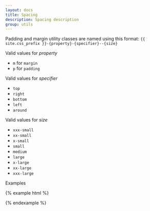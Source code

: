 ```yaml
---
layout: docs
title: Spacing
description: Spacing description
group: utils
---
```

Padding and margin utility classes are named using this format: `{{ site.css_prefix }}-{property}-{specifier}--{size}`

Valid values for _property_
* `m` for `margin`
* `p` for `padding`

Valid values for _specifier_
* `top`
* `right`
* `bottom`
* `left`
* `around`

Valid values for _size_
* `xxx-small`
* `xx-small`
* `x-small`
* `small`
* `medium`
* `large`
* `x-large`
* `xx-large`
* `xxx-large`

Examples

{% example html %}

<div class="example-spacing"> 
   <div class="{{ site.css_prefix }}-m-left--small"></div>
   <div class="{{ site.css_prefix }}-m-around--large"></div>
   <div class="{{ site.css_prefix }}-p-top--medium"></div>
</div>

{% endexample %}
